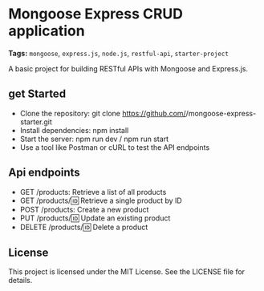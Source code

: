 # Mongoose Express CRUD application

**Tags:** `mongoose`, `express.js`, `node.js`, `restful-api`, `starter-project`

A basic project for building RESTful APIs with Mongoose and Express.js.

## get Started

- Clone the repository: git clone https://github.com/<your-github-username></your-github-username>/mongoose-express-starter.git
- Install dependencies: npm install
- Start the server: npm run dev / npm run start
- Use a tool like Postman or cURL to test the API endpoints

## Api endpoints

- GET /products: Retrieve a list of all products
- GET /products/:id: Retrieve a single product by ID
- POST /products: Create a new product
- PUT /products/:id: Update an existing product
- DELETE /products/:id: Delete a product

## License

This project is licensed under the MIT License. See the LICENSE file for details.
